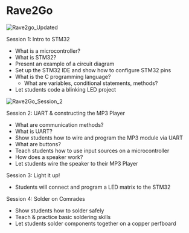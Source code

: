 # Rave2Go

![Rave2go_Updated](https://user-images.githubusercontent.com/25860232/195997262-33ea91b8-952c-4ed1-b48d-86dd42495481.png)

Session 1: Intro to STM32
  - What is a microcontroller?
  - What is STM32?
  - Present an example of a circuit diagram
  - Set up the STM32 IDE and show how to configure STM32 pins
  - What is the C programming language?
      - What are variables, conditional statements, methods?
  - Let students code a blinking LED project

![Rave2Go_Session_2](https://user-images.githubusercontent.com/25860232/195998130-08edfeb0-eb30-4636-92e1-5680c82fe9d6.png)

Session 2: UART & constructing the MP3 Player
  - What are communication methods?
  - What is UART?
  - Show students how to wire and program the MP3 module via UART
  - What are buttons?
  - Teach students how to use input sources on a microcontroller
  - How does a speaker work?
  - Let students wire the speaker to their MP3 Player

Session 3: Light it up!
  - Students will connect and program a LED matrix to the STM32
 
Session 4: Solder on Comrades
  - Show students how to solder safely
  - Teach & practice basic soldering skills
  - Let students solder components together on a copper perfboard
  

